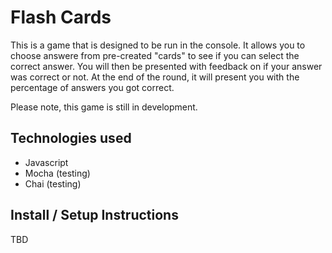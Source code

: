 # Flash Cards

This is a game that is designed to be run in the console. It allows you to choose answere from pre-created "cards" to see if you can select the correct answer. You will then be presented with feedback on if your answer was correct or not. At the end of the round, it will present you with the percentage of answers you got correct.

Please note, this game is still in development.

## Technologies used
- Javascript
- Mocha (testing)
- Chai (testing)

## Install / Setup Instructions
TBD